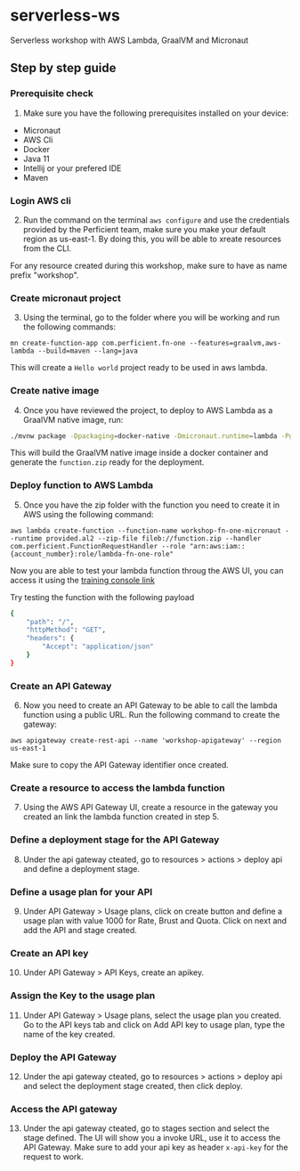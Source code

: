# serverless-ws
Serverless workshop with AWS Lambda, GraalVM and Micronaut

## Step by step guide

### Prerequisite check

1. Make sure you have the following prerequisites installed on your device:
- Micronaut
- AWS Cli
- Docker
- Java 11
- Intellij or your prefered IDE
- Maven

### Login AWS cli

2. Run the command on the terminal `aws configure` and use the credentials provided by the Perficient team, make sure you make your default region as us-east-1. By doing this, you will be able to xreate resources from the CLI.

For any resource created during this workshop, make sure to have as name prefix "workshop".

### Create micronaut project

3. Using the terminal, go to the folder where you will be working and run the following commands:


`mn create-function-app com.perficient.fn-one --features=graalvm,aws-lambda --build=maven --lang=java`


This will create a `Hello world` project ready to be used in aws lambda.

### Create native image

4. Once you have reviewed the project, to deploy to AWS Lambda as a GraalVM native image, run:

```bash
./mvnw package -Dpackaging=docker-native -Dmicronaut.runtime=lambda -Pgraalvm
```

This will build the GraalVM native image inside a docker container and generate the `function.zip` ready for the deployment.

### Deploy function to AWS Lambda

5. Once you have the zip folder with the function you need to create it in AWS using the following command:

`aws lambda create-function --function-name workshop-fn-one-micronaut --runtime provided.al2 --zip-file fileb://function.zip --handler com.perficient.FunctionRequestHandler --role "arn:aws:iam::{account_number}:role/lambda-fn-one-role"`

Now you are able to test your lambda function throug the AWS UI, you can access it using the [training console link](https://psl-training.signin.aws.amazon.com/console)

Try testing the function with the following payload

```bash
{
	"path": "/",
	"httpMethod": "GET",
	"headers": {
		"Accept": "application/json"
	}
}
```


### Create an API Gateway

6. Now you need to create an API Gateway to be able to call the lambda function using a public URL. Run the following command to create the gateway:

`aws apigateway create-rest-api --name 'workshop-apigateway' --region us-east-1`

Make sure to copy the API Gateway identifier once created.

### Create a resource to access the lambda function

7. Using the AWS API Gateway UI, create a resource in the gateway you created an link the lambda function created in step 5.

### Define a deployment stage for the API Gateway

8. Under the api gateway cteated, go to resources > actions > deploy api and define a deployment stage.

### Define a usage plan for your API

9. Under API Gateway > Usage plans, click on create button and define a usage plan with value 1000 for Rate, Brust and Quota. Click on next and add the API and stage created.

### Create an API key

10. Under API Gateway > API Keys, create an apikey.

### Assign the Key to the usage plan

11. Under API Gateway > Usage plans, select the usage plan you created. Go to the API keys tab and click on Add API key to usage plan, type the name of the key created.

### Deploy the API Gateway

12. Under the api gateway cteated, go to resources > actions > deploy api and select the deployment stage created, then click deploy.

### Access the API gateway

13. Under the api gateway cteated, go to stages section and select the stage defined. The UI will show you a invoke URL, use it to access the API Gateway. Make sure to add your api key as header `x-api-key` for the request to work.

